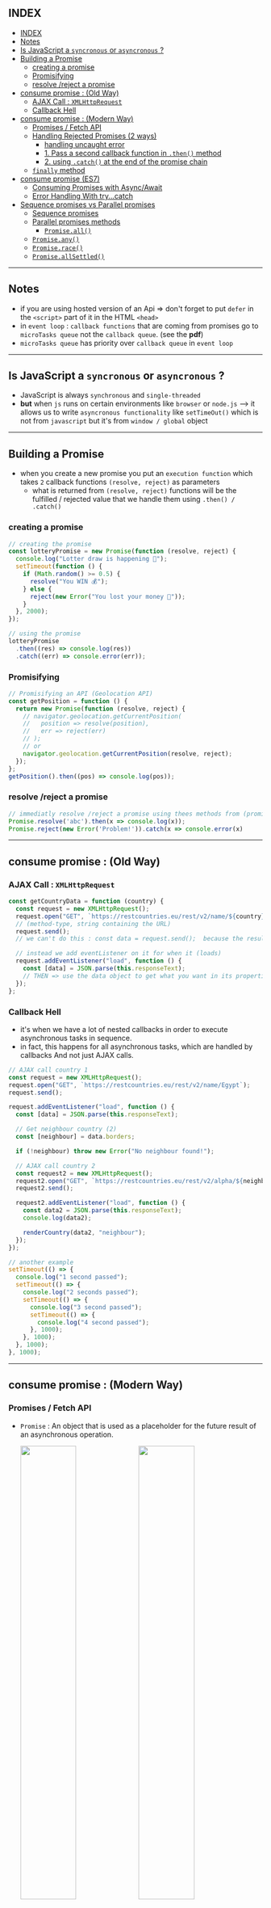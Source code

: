 ## INDEX

- [INDEX](#index)
- [Notes](#notes)
- [Is JavaScript a `syncronous` or `asyncronous` ?](#is-javascript-a-syncronous-or-asyncronous-)
- [Building a Promise](#building-a-promise)
  - [creating a promise](#creating-a-promise)
  - [Promisifying](#promisifying)
  - [resolve /reject a promise](#resolve-reject-a-promise)
- [consume promise : (Old Way)](#consume-promise--old-way)
  - [AJAX Call : `XMLHttpRequest`](#ajax-call--xmlhttprequest)
  - [Callback Hell](#callback-hell)
- [consume promise : (Modern Way)](#consume-promise--modern-way)
  - [Promises / Fetch API](#promises--fetch-api)
  - [Handling Rejected Promises (2 ways)](#handling-rejected-promises-2-ways)
    - [handling uncaught error](#handling-uncaught-error)
    - [1. Pass a second callback function in `.then()` method](#1-pass-a-second-callback-function-in-then-method)
    - [2. using `.catch()` at the end of the promise chain](#2-using-catch-at-the-end-of-the-promise-chain)
  - [`finally` method](#finally-method)
- [consume promise (ES7)](#consume-promise-es7)
  - [Consuming Promises with Async/Await](#consuming-promises-with-asyncawait)
  - [Error Handling With try...catch](#error-handling-with-trycatch)
- [Sequence promises vs Parallel promises](#sequence-promises-vs-parallel-promises)
  - [Sequence promises](#sequence-promises)
  - [Parallel promises methods](#parallel-promises-methods)
    - [`Promise.all()`](#promiseall)
  - [`Promise.any()`](#promiseany)
  - [`Promise.race()`](#promiserace)
  - [`Promise.allSettled()`](#promiseallsettled)

---

## Notes

- if you are using hosted version of an Api => don't forget to put `defer` in the `<script>` part of it in the HTML `<head>`
- in `event loop` : `callback functions` that are coming from promises go to `microTasks queue` not the `callback queue`. (see the **pdf**)
- `microTasks queue` has priority over `callback queue` in `event loop`

---

## Is JavaScript a `syncronous` or `asyncronous` ?

- JavaScript is always `synchronous` and `single-threaded`
- **but** when `js` runs on certain environments like `browser` or `node.js` --> it allows us to write `asyncronous functionality` like `setTimeOut()` which is not from `javascript` but it's from `window / global` object

---

## Building a Promise

- when you create a new promise you put an `execution function` which takes `2` callback functions `(resolve, reject)` as parameters
  - what is returned from `(resolve, reject)` functions will be the fulfilled / rejected value that we handle them using `.then() / .catch()`

### creating a promise

```javascript
// creating the promise
const lotteryPromise = new Promise(function (resolve, reject) {
  console.log("Lotter draw is happening 🔮");
  setTimeout(function () {
    if (Math.random() >= 0.5) {
      resolve("You WIN 💰");
    } else {
      reject(new Error("You lost your money 💩"));
    }
  }, 2000);
});

// using the promise
lotteryPromise
  .then((res) => console.log(res))
  .catch((err) => console.error(err));
```

### Promisifying

```javascript
// Promisifying an API (Geolocation API)
const getPosition = function () {
  return new Promise(function (resolve, reject) {
    // navigator.geolocation.getCurrentPosition(
    //   position => resolve(position),
    //   err => reject(err)
    // );
    // or
    navigator.geolocation.getCurrentPosition(resolve, reject);
  });
};
getPosition().then((pos) => console.log(pos));
```

### resolve /reject a promise

```javascript
// immediatly resolve /reject a promise using thees methods from (promise) object
Promise.resolve('abc').then(x => console.log(x));
Promise.reject(new Error('Problem!')).catch(x => console.error(x)
```

---

## consume promise : (Old Way)

### AJAX Call : `XMLHttpRequest`

```javascript
const getCountryData = function (country) {
  const request = new XMLHttpRequest();
  request.open("GET", `https://restcountries.eu/rest/v2/name/${country}`);
  // (method-type, string containing the URL)
  request.send();
  // we can't do this : const data = request.send();  because the results arn't there yet and we have to wait for it

  // instead we add eventListener on it for when it (loads)
  request.addEventListener("load", function () {
    const [data] = JSON.parse(this.responseText);
    // THEN => use the data object to get what you want in its properties
  });
};
```

### Callback Hell

- it's when we have a lot of nested callbacks in order to execute asynchronous tasks in sequence.
- in fact, this happens for all asynchronous tasks, which are handled by callbacks And not just AJAX calls.

```javascript
// AJAX call country 1
const request = new XMLHttpRequest();
request.open("GET", `https://restcountries.eu/rest/v2/name/Egypt`);
request.send();

request.addEventListener("load", function () {
  const [data] = JSON.parse(this.responseText);

  // Get neighbour country (2)
  const [neighbour] = data.borders;

  if (!neighbour) throw new Error("No neighbour found!");

  // AJAX call country 2
  const request2 = new XMLHttpRequest();
  request2.open("GET", `https://restcountries.eu/rest/v2/alpha/${neighbour}`);
  request2.send();

  request2.addEventListener("load", function () {
    const data2 = JSON.parse(this.responseText);
    console.log(data2);

    renderCountry(data2, "neighbour");
  });
});

// another example
setTimeout(() => {
  console.log("1 second passed");
  setTimeout(() => {
    console.log("2 seconds passed");
    setTimeout(() => {
      console.log("3 second passed");
      setTimeout(() => {
        console.log("4 second passed");
      }, 1000);
    }, 1000);
  }, 1000);
}, 1000);
```

---

## consume promise : (Modern Way)

### Promises / Fetch API

- `Promise` : An object that is used as a placeholder for the future result of an asynchronous operation.

  <img src='./img/promise.png' width=48%>
  <img src='./img/promise_state_inspect.png' width=48%>

- Benefits of `promises`
  - We no longer need to rely on events and callbacks passed into asynchronous functions to handle asynchronous results
  - Instead of nesting callbacks, we can chain promises for a
    sequence of asynchronous operations: escaping `callback-hell`
- _note_ : whatever we `return` from a `promise` will be the `fulfilled` value of that promise (which will be used in the `.then()` method), that's why `arrow-functions` are usually used with promises.
- explanation code :

  ```javascript
  fetch(`https://restcountries.eu/rest/v2/name/Egypt`)
    .then((response) => {
      console.log(response); // promise object
      if (!response.ok)
        throw new Error(`Country not found (${response.status})`);
      return response.json();
      // (.json()) is a method available on all response objects that are coming from (fetch()) function
      // also (.json()) returns a new promise => so we have to return it like we did
    })
    .then((data) => {
      // the data we want
      //  do what you want with data object in this function
    });
  ```

- clean code :

  ```javascript
  fetch(`https://restcountries.eu/rest/v2/name/Egypt`)
    .then((response) => response.json())
    .then((data) => {
      console.log(data);
    });
  ```

### Handling Rejected Promises (2 ways)

#### handling uncaught error

- this is uaually used to customise the `error message`
  - what we write in `Error()` must be a string, so we use `template literals`

```javascript
// Throwing Errors Manually (as it may not consider it an error if (response) isn't "ok")
if (!response.ok) throw new Error(`error is : (${response.status})`);
```

#### 1. Pass a second callback function in `.then()` method

- this second callback function will be executed when promise is `rejected`

```javascript
fetch(`https://restcountries.eu/rest/v2/name/Egypt`)
  .then(
    (response) => {
      if (!response.ok)
        throw new Error(`Country not found (${response.status})`);

      return response.json();
    },
    (err) => alert(err.message)
  )
  .then(
    (data) => {
      console.log(data);
    },
    (err) => alert(err.message)
  );
```

- problem is thet you will have to do it in every `.then()` method which is a pain, instead we use the second way

---

#### 2. using `.catch()` at the end of the promise chain

- the `.catch()` methods catches any `error` that occures anywhere in the `promise-chain`

```javascript
fetch(`https://restcountries.eu/rest/v2/name/Egypt`)
  .then((response) => {
    // Throwing Errors Manually
    if (!response.ok) throw new Error(`Country not found (${response.status})`);

    return response.json();
  })
  .then((data) => {
    console.log(data);
  })
  .catch((err) => {
    console.error(`${err} 💥💥💥`);
  });
```

---

### `finally` method

- used for something that happens no matter the promise is `fulfilled` or `rejected`

```javascript
// after then & catch
.finally(() => { // any function
       countriesContainer.style.opacity = 1;
       });
```

---

## consume promise (ES7)

### Consuming Promises with Async/Await

![await](./img/async_await.PNG)

- by using the word `async` before a function, you convert it to an `asyncronous function`
  - which will keep running in the background while performing the code inside of it, than when it's done => it returns a `promise`
  - the word `await` awaits the `result` of the promise (stops code-execution of the function until the promise is fulfilled) and give us the ability to store the fulfilled value in a variable without `then()/callbacks` 👌
- Inside an async function you can use the `await` keyword before a call to a function that returns a promise. This makes the code wait at that point until the promise is `settled`, at which point the fulfilled value of the promise is treated as a return value, or the rejected value is thrown.
- This enables you to write code that uses asynchronous functions but looks like synchronous code.

```javascript
function resolveAfter2Seconds() {
  return new Promise((resolve) => {
    setTimeout(() => {
      resolve("resolved");
    }, 2000);
  });
}

async function asyncCall() {
  console.log("calling...");
  const result = await resolveAfter2Seconds();
  console.log(result); // "resolved"
  // this is the same as
  resolveAfter2Seconds().then((res) => console.log(result));
}

asyncCall();
```

- If we try to use `await` **in / without** a `non-async` function, there would be a `syntax error`,so => use `IIFE`

  ```javascript
  (async function () {
    try {
      const result = await resolveAfter2Seconds();
      console.log(result); // "resolved"
    } catch (err) {
      console.error(`2: ${err.message} 💥`);
    }
  })();
  ```

### Error Handling With try...catch

- If a promise resolves normally, then `await promise` returns the result. But in the case of a `rejection`, it throws the error, just as if there were a throw statement at that line.

  ```javascript
  async function f() {
    await Promise.reject(new Error("Whoops!"));
  }

  // …is the same as this:

  async function f() {
    throw new Error("Whoops!");
  }
  ```

- We can catch that error using `try..catch`, the same way as a regular `throw`

  ```javascript
  async function f() {
    try {
      let response = await fetch("/no-user-here");
      let user = await response.json();
    } catch (err) {
      // catches errors both in fetch and response.json
      alert(err);
      console.error(`Error is : ${err.message} 💥`);
    }
  }

  f();
  ```

---

## Sequence promises vs Parallel promises

### Sequence promises

- they depend on each other in their order as if one failed, then all fail as well ![Sequence promises](./img/Sequence%20promises.PNG)

  ```javascript
  const get3Countries = async function (c1, c2, c3) {
    try {
      const [data1] = await getJSON(
        `https://restcountries.com/v3.1/name/${c1}`
      );
      const [data2] = await getJSON(
        `https://restcountries.com/v3.1/name/${c2}`
      );
      const [data3] = await getJSON(
        `https://restcountries.com/v3.1/name/${c3}`
      );
      console.log([data1.capital[0], data2.capital[0], data3.capital[0]]);
    } catch (err) {
      console.error(err);
    }
  };
  get3Countries("portugal", "canada", "tanzania");
  ```

---

### Parallel promises methods

#### `Promise.all()`

- takes an iterable (`array`) of promises as an input, and returns a single Promise that resolves to an `array` of the results of the input promises.
- takes an `array` and returns an `array` which you can use array methods like `map()` on it, **but** notice that in `map()` it returns array of `promises and not values`, so we should use `promise.all()` again on this array to get the values
- it `short-circuit` when one promise rejects

```javascript
const loadAll = async function (imgArr) {
  try {
    const imgs = imgArr.map(async (img) => await createImage(img));
    // now imgs is an array of promises

    // now, we get values from the array of promises
    const imgsEl = await Promise.all(imgs);
  } catch (err) {
    console.error(err);
  }
};
loadAll(["img/img-1.jpg", "img/img-2.jpg", "img/img-3.jpg"]);
```

### `Promise.any()`

- takes an iterable of Promise objects. It returns a single promise that resolves as soon as **any of the promises in the iterable fulfills**

```javascript
const promise1 = Promise.reject(0);
const promise2 = new Promise((resolve) => setTimeout(resolve, 100, "quick"));
const promise3 = new Promise((resolve) => setTimeout(resolve, 500, "slow"));
const promiseArr = [promise1, promise2, promise3];

Promise.any(promiseArr).then((value) => console.log(value));
// expected output: "quick"
```

### `Promise.race()`

- returns a promise that **fulfills or rejects** as soon as one of the promises in an iterable fulfills or rejects, with the value or reason from that promise.

```javascript
const promise1 = new Promise((resolve, reject) => {
  setTimeout(resolve, 500, "one");
});

const promise2 = new Promise((resolve, reject) => {
  setTimeout(resolve, 100, "two");
});

Promise.race([promise1, promise2]).then((value) => {
  console.log(value);
  // Both resolve, but promise2 is faster
});
// expected output: "two"
```

### `Promise.allSettled()`

- returns a promise that resolves after all of the given promises have either fulfilled or rejected, with an array of objects that each describes the outcome of each promise.
- It is typically used when you have multiple asynchronous tasks that are not dependent on one another to complete successfully, or you'd always like to know the result of each promise.

```javascript
const promise1 = Promise.resolve(3);
const promise2 = new Promise((resolve, reject) =>
  setTimeout(reject, 100, "foo")
);
const promises = [promise1, promise2];

Promise.allSettled(promises).then((results) =>
  results.forEach((result) => console.log(result.status))
);
// expected output:
// "fulfilled"
// "rejected"
```
